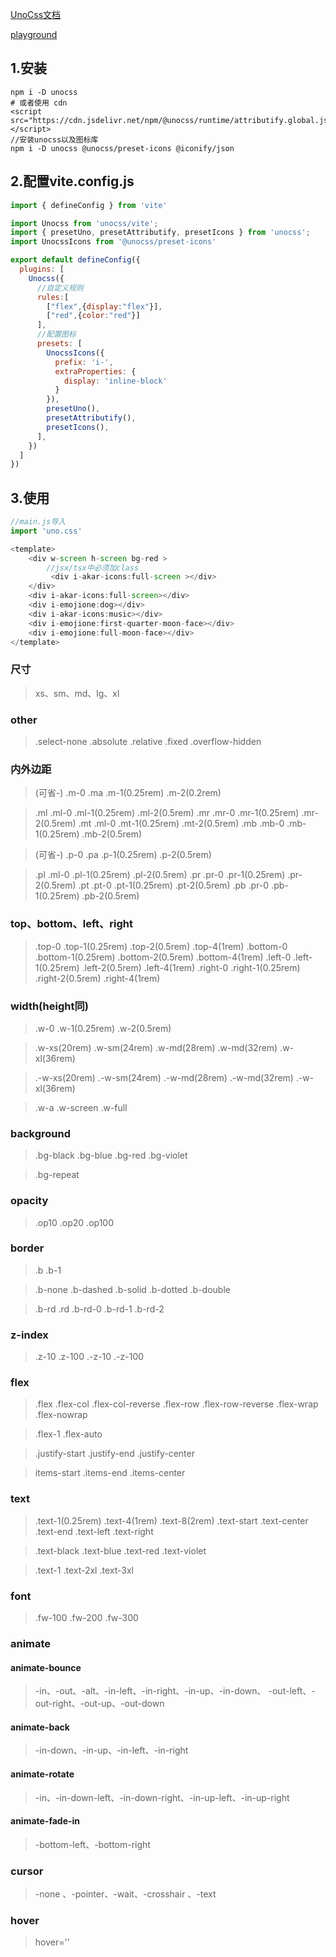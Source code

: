 [UnoCss文档](https://uno.antfu.me/)

[playground](https://unocss.antfu.me/play/)

## 1.安装

```npm
npm i -D unocss
# 或者使用 cdn
<script src="https://cdn.jsdelivr.net/npm/@unocss/runtime/attributify.global.js"></script>
//安装unocss以及图标库
npm i -D unocss @unocss/preset-icons @iconify/json
```

## 2.配置vite.config.js

```js
import { defineConfig } from 'vite'

import Unocss from 'unocss/vite';
import { presetUno, presetAttributify, presetIcons } from 'unocss';
import UnocssIcons from '@unocss/preset-icons'

export default defineConfig({
  plugins: [
    Unocss({
      //自定义规则
      rules:[
        ["flex",{display:"flex"}],
        ["red",{color:"red"}]
      ],
      //配置图标
      presets: [
        UnocssIcons({
          prefix: 'i-',
          extraProperties: {
            display: 'inline-block'
          }
        }),
        presetUno(),
        presetAttributify(),
        presetIcons(),
      ],
    })
  ]
})
```

## 3.使用

```js
//main.js导入
import 'uno.css'
```

```js
<template>
    <div w-screen h-screen bg-red >
        //jsx/tsx中必须加class
         <div i-akar-icons:full-screen ></div>
    </div>
    <div i-akar-icons:full-screen></div>	
    <div i-emojione:dog></div>
    <div i-akar-icons:music></div>
    <div i-emojione:first-quarter-moon-face></div>
    <div i-emojione:full-moon-face></div>
</template>
```

### 尺寸

> xs、sm、md、lg、xl

### other
> .select-none .absolute .relative .fixed
> .overflow-hidden


### 内外边距
>(可省-) .m-0 .ma .m-1(0.25rem) .m-2(0.2rem)

>.ml .ml-0 .ml-1(0.25rem) .ml-2(0.5rem)
.mr .mr-0 .mr-1(0.25rem) .mr-2(0.5rem)
.mt .ml-0 .mt-1(0.25rem) .mt-2(0.5rem)
.mb .mb-0 .mb-1(0.25rem) .mb-2(0.5rem)

>(可省-) .p-0 .pa .p-1(0.25rem) .p-2(0.5rem)


>.pl .ml-0 .pl-1(0.25rem) .pl-2(0.5rem)
.pr .pr-0 .pr-1(0.25rem) .pr-2(0.5rem)
.pt .pt-0 .pt-1(0.25rem) .pt-2(0.5rem)
.pb .pr-0 .pb-1(0.25rem) .pb-2(0.5rem)

### top、bottom、left、right
> .top-0 .top-1(0.25rem) .top-2(0.5rem) .top-4(1rem)
> .bottom-0 .bottom-1(0.25rem) .bottom-2(0.5rem) .bottom-4(1rem)
> .left-0 .left-1(0.25rem) .left-2(0.5rem) .left-4(1rem)
> .right-0 .right-1(0.25rem) .right-2(0.5rem) .right-4(1rem)

### width(height同)
> .w-0 .w-1(0.25rem) .w-2(0.5rem)

> .w-xs(20rem) .w-sm(24rem) .w-md(28rem) .w-md(32rem) .w-xl(36rem)

> .-w-xs(20rem) .-w-sm(24rem) .-w-md(28rem) .-w-md(32rem) .-w-xl(36rem)

> .w-a .w-screen .w-full

###  background
> .bg-black .bg-blue .bg-red .bg-violet

>.bg-repeat
### opacity
> .op10 .op20 .op100
### border
> .b .b-1

>  .b-none .b-dashed .b-solid .b-dotted .b-double

> .b-rd .rd .b-rd-0 .b-rd-1 .b-rd-2
### z-index
> .z-10 .z-100 .-z-10 .-z-100
### flex
> .flex .flex-col .flex-col-reverse .flex-row .flex-row-reverse .flex-wrap .flex-nowrap

> .flex-1 .flex-auto

> .justify-start .justify-end .justify-center


> items-start .items-end .items-center

### text
> .text-1(0.25rem) .text-4(1rem) .text-8(2rem)
> .text-start .text-center .text-end .text-left .text-right

> .text-black .text-blue .text-red .text-violet

> .text-1 .text-2xl .text-3xl

### font
> .fw-100 .fw-200 .fw-300

### animate
#### animate-bounce
> -in、-out、-alt、-in-left、-in-right、-in-up、-in-down、
-out-left、-out-right、-out-up、-out-down
#### animate-back
>-in-down、-in-up、-in-left、-in-right
#### animate-rotate
> -in、-in-down-left、-in-down-right、-in-up-left、-in-up-right
#### animate-fade-in
> -bottom-left、-bottom-right

### cursor
> -none 、-pointer、-wait、-crosshair 、-text

### hover
> hover=''
